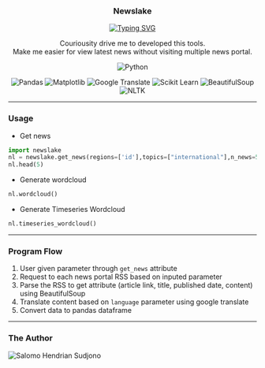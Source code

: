 <p align="center">
  <h3 align="center">Newslake</h3>
</p>

<p align="center">
  <a href="https://git.io/typing-svg"><img src="https://readme-typing-svg.demolab.com?font=Fira+Code&pause=1000&color=175D9C&center=true&vCenter=true&width=435&lines=Collect%2C+explore%2C+and+stay+updated" alt="Typing SVG" /></a>
</p>

<p align="center">
  Couriousity drive me to developed this tools. <br> Make me easier for view latest news without visiting multiple news portal. 
</p>

<p align="center">
    <img alt="Python" title="Python" src="https://img.shields.io/badge/python-3670A0?style=for-the-badge&logo=python&logoColor=ffdd54"/>
</p>

<p align="center">
    <img alt="Pandas" title="Pandas" src="https://img.shields.io/badge/Pandas-150458?logo=pandas&logoColor=fff"/>
    <img alt="Matplotlib" title="Matplotlib" src="https://custom-icon-badges.demolab.com/badge/Matplotlib-71D291?logo=matplotlib&logoColor=fff"/>
    <img alt="Google Translate" title="Google Translate" src="https://img.shields.io/badge/Google%20Translate-%234285F4.svg?logo=googletranslate&logoColor=white"/>
   <img alt="Scikit Learn" title="Scikit Learn" src="https://img.shields.io/badge/Scikit%20Learn-F38020?logo=scikitlearn&logoColor=white"/>
  <img alt="BeautifulSoup" title="BeautifulSoup" src="https://img.shields.io/badge/BeautifulSoup-57A143?logo=package-16&logoColor=white"/>
   <img alt="NLTK" title="NLTK" src="https://img.shields.io/badge/NLTK-000?logo=package-16&logoColor=white"/>
</p>

---

### Usage
- Get news
```python
import newslake
nl = newslake.get_news(regions=['id'],topics=["international"],n_news=5,language='id') # Return pandas dataframe
nl.head(5) 
```
- Generate wordcloud
```python
nl.wordcloud()
```
- Generate Timeseries Wordcloud
```python
nl.timeseries_wordcloud()
```

---

### Program Flow
1. User given parameter through `get_news` attribute
2. Request to each news portal RSS based on inputed parameter
3. Parse the RSS to get attribute (article link, title, published date, content) using BeautifulSoup
4. Translate content based on `language` parameter using google translate
5. Convert data to pandas dataframe
   
---

### The Author
<img alt="Salomo Hendrian Sudjono" title="Salomo Hendrian Sudjono" src="https://custom-icon-badges.demolab.com/badge/-Salomo%20Hendrian%20Sudjono-blue?style=for-the-badge&logo=person-fill&logoColor=white"/>
